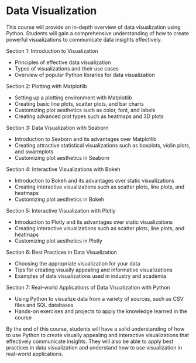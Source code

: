 # Data Visualization

This course will provide an in-depth overview of data visualization using Python. Students will gain a comprehensive understanding of how to create powerful visualizations to communicate data insights effectively. 

Section 1: Introduction to Visualization
- Principles of effective data visualization
- Types of visualizations and their use cases
- Overview of popular Python libraries for data visualization

Section 2: Plotting with Matplotlib
- Setting up a plotting environment with Matplotlib
- Creating basic line plots, scatter plots, and bar charts
- Customizing plot aesthetics such as color, font, and labels
- Creating advanced plot types such as heatmaps and 3D plots

Section 3: Data Visualization with Seaborn
- Introduction to Seaborn and its advantages over Matplotlib
- Creating attractive statistical visualizations such as boxplots, violin plots, and swarmplots
- Customizing plot aesthetics in Seaborn

Section 4: Interactive Visualizations with Bokeh
- Introduction to Bokeh and its advantages over static visualizations
- Creating interactive visualizations such as scatter plots, line plots, and heatmaps
- Customizing plot aesthetics in Bokeh

Section 5: Interactive Visualization with Plotly
- Introduction to Plotly and its advantages over static visualizations
- Creating interactive visualizations such as scatter plots, line plots, and heatmaps
- Customizing plot aesthetics in Plotly

Section 6: Best Practices in Data Visualization
- Choosing the appropriate visualization for your data
- Tips for creating visually appealing and informative visualizations
- Examples of data visualizations used in industry and academia

Section 7: Real-world Applications of Data Visualization with Python
- Using Python to visualize data from a variety of sources, such as CSV files and SQL databases
- Hands-on exercises and projects to apply the knowledge learned in the course

By the end of this course, students will have a solid understanding of how to use Python to create visually appealing and interactive visualizations that effectively communicate insights. They will also be able to apply best practices in data visualization and understand how to use visualization in real-world applications.
